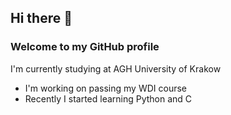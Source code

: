 ## Hi there 👋
### Welcome to my GitHub profile
I'm currently studying at AGH University of Krakow
- I'm working on passing my WDI course
- Recently I started learning Python and C
